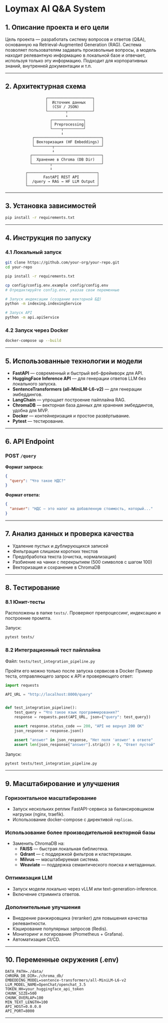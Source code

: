 # Loymax AI Q&A System

## 1. Описание проекта и его цели

Цель проекта — разработать систему вопросов и ответов (Q&A), основанную на Retrieval-Augmented Generation (RAG). Система позволяет пользователям задавать произвольные вопросы, а модель находит релевантную информацию в локальной базе и отвечает, используя только эту информацию. Подходит для корпоративных знаний, внутренней документации и т.п.

---

## 2. Архитектурная схема

```
                  ┌────────────────────┐
                  │  Источник данных   │
                  │  (CSV / JSON)      │
                  └────────┬───────────┘
                           ↓
                    ┌──────────────┐
                    │ Preprocessing│
                    └────┬─────────┘
                         ↓
            ┌──────────────────────────────┐
            │ Векторизация (HF Embeddings) │
            └────────┬─────────────────────┘
                     ↓
           ┌───────────────────────────────┐
           │  Хранение в Chroma (DB Dir)   │
           └────────┬──────────────────────┘
                    ↓
         ┌───────────────────────────────┐
         │       FastAPI REST API        │
         │  /query → RAG → HF LLM Output │
         └───────────────────────────────┘
```

---

## 3. Установка зависимостей

```bash
pip install -r requirements.txt
```

---

## 4. Инструкция по запуску

### 4.1 Локальный запуск

```bash
git clone https://github.com/your-org/your-repo.git
cd your-repo

pip install -r requirements.txt

cp config/config.env.example config/config.env
# Отредактируйте config.env, указав свои переменные

# Запуск индексации (создание векторной БД)
python -m indexing.indexingService

# Запуск API
python -m api.apiService
```

### 4.2 Запуск через Docker

```bash
docker-compose up --build
```

---

## 5. Использованные технологии и модели

- **FastAPI** — современный и быстрый веб-фреймворк для API.
- **HuggingFace Inference API** — для генерации ответов LLM без локального запуска.
- **SentenceTransformers (all-MiniLM-L6-v2)** — для генерации эмбеддингов.
- **LangChain** — упрощает построение пайплайна RAG.
- **ChromaDB** — векторная база данных для хранения эмбеддингов, удобна для MVP.
- **Docker** — контейнеризация и простое развёртывание.
- **Pytest** — тестирование.

---

## 6. API Endpoint

### POST `/query`

**Формат запроса:**

```json
{
  "query": "Что такое НДС?"
}
```

**Формат ответа:**

```json
{
  "answer": "НДС — это налог на добавленную стоимость, который..."
}
```

---

## 7. Анализ данных и проверка качества

- Удаление пустых и дублирующихся записей
- Фильтрация слишком коротких текстов
- Предобработка текста (очистка, нормализация)
- Разбиение на чанки с перекрытием (500 символов с шагом 100)
- Векторизация и сохранение в ChromaDB

---

## 8. Тестирование

### 8.1 Юнит-тесты

Расположены в папке `tests/`. Проверяют препроцессинг, индексацию и построение промпта.

Запуск:

```bash
pytest tests/
```

### 8.2 Интеграционный тест пайплайна

Файл: `tests/test_integration_pipeline.py`

Пройти его можно только после запуска сервисов в Docker
Пример теста, отправляющего запрос к API и проверяющего ответ:

```python
import requests

API_URL = "http://localhost:8000/query"


def test_integration_pipeline():
    test_query = "Что такое язык программирования?"
    response = requests.post(API_URL, json={"query": test_query})

    assert response.status_code == 200, "API не вернул 200 OK"
    json_response = response.json()

    assert "answer" in json_response, "Нет поля 'answer' в ответе"
    assert len(json_response["answer"].strip()) > 0, "Ответ пустой"
```

Запуск:

```bash
pytest tests/test_integration_pipeline.py
```

---

## 9. Масштабирование и улучшения

### Горизонтальное масштабирование

- Запуск нескольких реплик FastAPI-сервиса за балансировщиком нагрузки (nginx, traefik).
- Использование docker-compose с директивой `replicas`.

### Использование более производительной векторной базы

- Заменить ChromaDB на:
  - **FAISS** — быстрая локальная библиотека.
  - **Qdrant** — с поддержкой фильтров и кластеризации.
  - **Milvus** — масштабируемая система.
  - **Weaviate** — поддержка семантического поиска и метаданных.

### Оптимизация LLM

- Запуск модели локально через vLLM или text-generation-inference.
- Включение стриминга ответов.

### Дополнительные улучшения

- Внедрение ранжировщика (reranker) для повышения качества релевантности.
- Кэширование популярных запросов (Redis).
- Мониторинг и логирование (Prometheus + Grafana).
- Автоматизация CI/CD.

---

## 10. Переменные окружения (.env)

```env
DATA_PATH=./data/
CHROMA_DB_DIR=./chroma_db/
EMBEDDING_MODEL=sentence-transformers/all-MiniLM-L6-v2
LLM_MODEL_NAME=OpenChat/openchat_3.5
TOKEN_HH=your_huggingface_api_token
CHUNK_SIZE=500
CHUNK_OVERLAP=100
MIN_TEXT_LENGTH=100
API_HOST=0.0.0.0
API_PORT=8000
```

---
